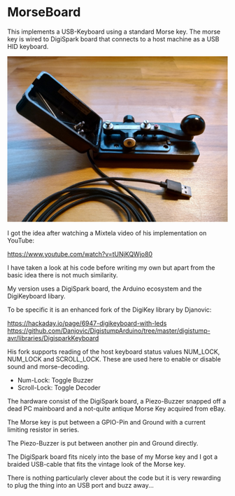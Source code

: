 # MorseBoard

This implements a USB-Keyboard using a standard Morse key. The morse key is wired to DigiSpark board that connects to a host machine as a USB HID keyboard.

![MorseBoard USB Keyboard](Morseboard.jpg)
   
I got the idea after watching a Mixtela video of his implementation on YouTube:

https://www.youtube.com/watch?v=tUNjKQWjo80

I have taken a look at his code before writing my own but apart from the basic idea there is not much similarity.

My version uses a DigiSpark board, the Arduino ecosystem and the DigiKeyboard libary.
  
To be specific it is an enhanced fork of the DigiKey library by Djanovic:
  
https://hackaday.io/page/6947-digikeyboard-with-leds
https://github.com/Danjovic/DigistumpArduino/tree/master/digistump-avr/libraries/DigisparkKeyboard
  
His fork supports reading of the host keyboard status values NUM_LOCK, NUM_LOCK and SCROLL_LOCK. These are used here to enable or disable sound and morse-decoding.
  
* Num-Lock:    Toggle Buzzer
* Scroll-Lock: Toggle Decoder

The hardware consist of the DigiSpark board, a Piezo-Buzzer snapped off a dead PC mainboard and a not-quite antique Morse Key acquired from eBay.

The Morse key is put between a GPIO-Pin and Ground with a current limiting resistor in series.

The Piezo-Buzzer is put between another pin and Ground directly.

The DigiSpark board fits nicely into the base of my Morse key and I got a braided USB-cable that fits the vintage look of the Morse key. 

There is nothing particularly clever about the code but it is very rewarding to plug the thing into an USB port and buzz away...
